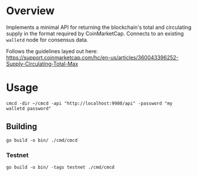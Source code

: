 # Overview

Implements a minimal API for returning the blockchain's total and circulating supply in the format required by CoinMarketCap. Connects to an existing `walletd` node for consensus data.

Follows the guidelines layed out here: https://support.coinmarketcap.com/hc/en-us/articles/360043396252-Supply-Circulating-Total-Max

# Usage
```
cmcd -dir ~/cmcd -api "http://localhost:9980/api" -password "my walletd password"
```

## Building
```
go build -o bin/ ./cmd/cmcd
```

### Testnet
```
go build -o bin/ -tags testnet ./cmd/cmcd
```